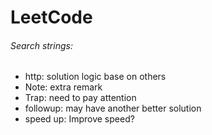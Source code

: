 # LeetCode

###### Search strings:
- http: solution logic base on others
- Note: extra remark
- Trap: need to pay attention
- followup: may have another better solution
- speed up: Improve speed?